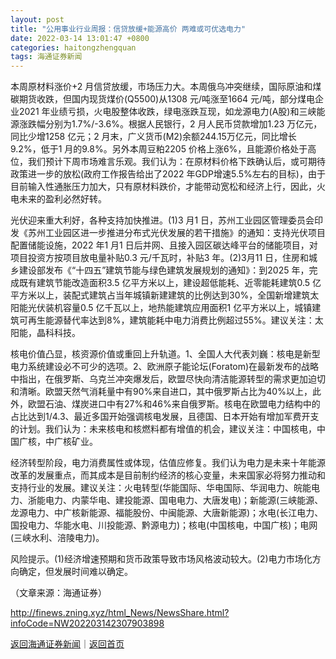 ```yaml
---
layout: post
title: "公用事业行业周报：信贷放缓+能源高价 两难或可优选电力"
date: 2022-03-14 13:01:47 +0800
categories: haitongzhengquan
tags: 海通证券新闻
---
```

<p>本周原材料涨价+2 月信贷放缓，市场压力大。本周俄乌冲突继续，国际原油和煤碳期货收跌，但国内现货煤价(Q5500)从1308 元/吨涨至1664 元/吨，部分煤电企业2021 年业绩亏损，火电股整体收跌，绿电涨跌互现，如龙源电力(A股)和三峡能源涨跌幅分别为1.7%/-3.6%。根据人民银行，2 月人民币贷款增加1.23 万亿元，同比少增1258 亿元；2 月末，广义货币(M2)余额244.15万亿元，同比增长9.2%，低于1 月的9.8%。另外本周豆粕2205 价格上涨6%，且能源价格处于高位，我们预计下周市场难言乐观。我们认为：在原材料价格下跌确认后，或可期待政策进一步的放松(政府工作报告给出了2022 年GDP增速5.5%左右的目标)，由于目前输入性通胀压力加大，只有原材料跌价，才能带动宽松和经济上行，因此，火电未来的盈利必然好转。</p>
 <p>光伏迎来重大利好，各种支持加快推进。(1)3 月1 日，苏州工业园区管理委员会印发《苏州工业园区进一步推进分布式光伏发展的若干措施》的通知：支持光伏项目配置储能设施，2022 年1 月1 日后并网、且接入园区碳达峰平台的储能项目，对项目投资方按项目放电量补贴0.3 元/千瓦时，补贴3 年。(2)3月11 日，住房和城乡建设部发布《“十四五”建筑节能与绿色建筑发展规划的通知》：到2025 年，完成既有建筑节能改造面积3.5 亿平方米以上，建设超低能耗、近零能耗建筑0.5 亿平方米以上，装配式建筑占当年城镇新建建筑的比例达到30%，全国新增建筑太阳能光伏装机容量0.5 亿千瓦以上，地热能建筑应用面积1 亿平方米以上，城镇建筑可再生能源替代率达到8%，建筑能耗中电力消费比例超过55%。建议关注：太阳能，晶科科技。</p>
 <p>核电价值凸显，核资源价值或重回上升轨道。1、全国人大代表刘巍：核电是新型电力系统建设必不可少的选项。2、欧洲原子能论坛(Foratom)在最新发布的战略中指出，在俄罗斯、乌克兰冲突爆发后，欧盟尽快向清洁能源转型的需求更加迫切和清晰。欧盟天然气消耗量中有90%来自进口，其中俄罗斯占比为40%以上，此外，欧盟石油、煤炭进口中有27%和46%来自俄罗斯。核电在欧盟电力结构中的占比达到1/4.3、最近多国开始强调核电发展，且德国、日本开始有增加军费开支的计划。我们认为：未来核电和核燃料都有增值的机会，建议关注：中国核电，中国广核，中广核矿业。</p>
 <p>经济转型阶段，电力消费属性或体现，估值应修复。我们认为电力是未来十年能源改革的发展重点，而其成本是目前制约经济的核心变量，未来国家必将努力推动和支持行业的发展。建议关注：火电转型(华能国际、华电国际、华润电力、皖能电力、浙能电力、内蒙华电、建投能源、国电电力、大唐发电)；新能源(三峡能源、龙源电力、中广核新能源、福能股份、中闽能源、大唐新能源)；水电(长江电力、国投电力、华能水电、川投能源、黔源电力)；核电(中国核电，中国广核)；电网(三峡水利、涪陵电力)。</p>
 <p>风险提示。(1)经济增速预期和货币政策导致市场风格波动较大。(2)电力市场化方向确定，但发展时间难以确定。</p><p class="em_media">（文章来源：海通证券）</p>

<http://finews.zning.xyz/html_News/NewsShare.html?infoCode=NW202203142307903898>

[返回海通证券新闻](//finews.withounder.com/category/haitongzhengquan.html)｜[返回首页](//finews.withounder.com/)